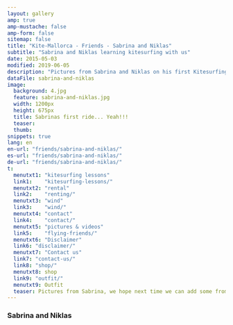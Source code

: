 ```yaml
---
layout: gallery
amp: true
amp-mustache: false
amp-form: false
sitemap: false
title: "Kite-Mallorca - Friends - Sabrina and Niklas"
subtitle: "Sabrina and Niklas learning kitesurfing with us"
date: 2015-05-03 
modified: 2019-06-05 
description: "Pictures from Sabrina and Niklas on his first Kitesurfing lessons. She finished riding! When do you make your pictures with us?"
dataFile: sabrina-and-niklas
image:
  background: 4.jpg
  feature: sabrina-and-niklas.jpg
  width: 1200px
  height: 675px
  title: Sabrinas first ride... Yeah!!!
  teaser: 
  thumb: 
snippets: true
lang: en
en-url: "friends/sabrina-and-niklas/"
es-url: "friends/sabrina-and-niklas/"
de-url: "friends/sabrina-and-niklas/"
t:
  menutxt1: "kitesurfing lessons"
  link1:    "kitesurfing-lessons/"
  menutxt2: "rental"
  link2:    "renting/"
  menutxt3: "wind"
  link3:    "wind/"
  menutxt4: "contact"
  link4:    "contact/"
  menutxt5: "pictures & videos"
  link5:    "flying-friends/"
  menutxt6: "Disclaimer"
  link6: "disclaimer/"
  menutxt7: "Contact us"
  link7: "contact-us/"
  link8: "shop/"
  menutxt8: shop
  link9: "outfit/"
  menutxt9: Outfit
  teaser: Pictures from Sabrina, we hope next time we can add some from Niklas!
---
```


### Sabrina and Niklas
